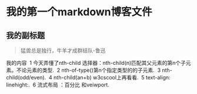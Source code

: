 # 我的第一个markdown博客文件
## 我的副标题
>猛兽总是独行，牛羊才成群结队-鲁迅
>
我的内容
  1    今天弄懂了nth-child 选择器：nth-child(n)匹配其父元素的第n个子元素。不论元素的类型.
  2    nth-of-type()第n个指定类型的的子元素.
  3    nth-child(odd/even).
  4    nth-child(an+b)  w3cscool上再看看.
  5    text-align: linehight:.
  6    流式布局 ：百分比 和veiwport.
